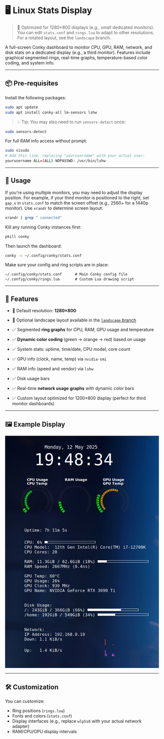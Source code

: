 # 🖥️ Linux Stats Display

> 📐 Optimized for 1280×800 displays (e.g., small dedicated monitors). You can edit `stats.conf` and `rings.lua` to adapt to other resolutions. For a rotated layout, see the `landscape` branch.

A full-screen Conky dashboard to monitor CPU, GPU, RAM, network, and disk stats on a dedicated display (e.g., a third monitor). Features include graphical segmented rings, real-time graphs, temperature-based color coding, and system info.

---

## 📦 Pre-requisites

Install the following packages:

```bash
sudo apt update
sudo apt install conky-all lm-sensors lshw
```

> 💡 Tip: You may also need to run `sensors-detect` once:

```bash
sudo sensors-detect
```

For full RAM info access without prompt:

```bash
sudo visudo
# Add this line, replacing "yourusername" with your actual user:
yourusername ALL=(ALL) NOPASSWD: /usr/bin/lshw
```

---

## 🚀 Usage

If you're using multiple monitors, you may need to adjust the display position. For example, if your third monitor is positioned to the right, set `gap_x` in `stats.conf` to match the screen offset (e.g., 2560+ for a 1440p monitor). Use `xrandr` to determine screen layout:

```bash
xrandr | grep " connected"
```

Kill any running Conky instances first:

```bash
pkill conky
```

Then launch the dashboard:

```bash
conky -c ~/.config/conky/stats.conf
```

Make sure your config and ring scripts are in place:

```
~/.config/conky/stats.conf      # Main Conky config file
~/.config/conky/rings.lua       # Custom Lua drawing script
```

---

## 🧩 Features

- 📐 Default resolution: **1280×800**
- 🔄 Optional landscape layout available in the [`landscape` branch](https://github.com/yourrepo/linux-stats-display/tree/landscape)

- ✅ Segmented **ring graphs** for CPU, RAM, GPU usage and temperature
- ✅ **Dynamic color coding** (green → orange → red) based on usage
- ✅ System stats: uptime, time/date, CPU model, core count
- ✅ GPU info (clock, name, temp) via `nvidia-smi`
- ✅ RAM info (speed and vendor) via `lshw`
- ✅ Disk usage bars
- ✅ Real-time **network usage graphs** with dynamic color bars
- ✅ Custom layout optimized for 1200×800 display (perfect for third monitor dashboards)

---

## 🖼️ Example Display

![Linux Stats Display Screenshot](Image/sensor-stats-linux.png)

---

## 🛠️ Customization

You can customize:

- Ring positions (`rings.lua`)
- Fonts and colors (`stats.conf`)
- Display interfaces (e.g., replace `wlp5s0` with your actual network adapter)
- RAM/CPU/GPU display intervals
